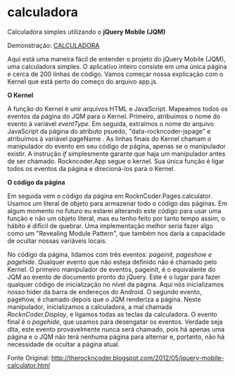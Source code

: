# calculadora
Calculadora simples utilizando o **jQuery Mobile (JQM)**

Demonstração: [CALCULADORA](https://doni7brandao.github.io/calculadora/)

Aqui está uma maneira fácil de entender o projeto do jQuery Mobile (JQM), uma calculadora simples. O aplicativo inteiro consiste em uma única página e cerca de 200 linhas de código. Vamos começar nossa explicação com o Kernel que está perto do começo do arquivo app.js.

**O Kernel**

A função do Kernel é unir arquivos HTML e JavaScript. Mapeamos todos os eventos da página do JQM para o Kernel. Primeiro, atribuímos o nome do evento à variável *eventType*. Em seguida, extraímos o nome do arquivo JavaScript da página do atributo psuedo, "data-rockncoder-jspage" e atribuímos à variável pageName . As linhas finais do Kernel chamam o manipulador do evento em seu código de página, apenas se o manipulador existir. A instrução *if* simplesmente garante que haja um manipulador antes de ser chamado. Rockncoder.App segue o kernel. Sua única função é ligar todos os eventos da página e direcioná-los para o Kernel.

**O código da página**

Em seguida vem o código da página em RocknCoder.Pages.calculator. Usamos um literal de objeto para armazenar todo o código das páginas. Em algum momento no futuro eu estarei alterando este código para usar uma função e não um objeto literal, mas eu tenho feito por tanto tempo assim, o hábito é difícil de quebrar. Uma implementação melhor seria fazer algo como um "Revealing Module Pattern", que também nos daria a capacidade de ocultar nossas variáveis locais.

No código da página, lidamos com três eventos: *pageinit, pageshow e pagehide*. Qualquer evento que não esteja definido não é chamado pelo Kernel. O primeiro manipulador de eventos, pageinit, é o equivalente do JQM ao evento de documento pronto do jQuery. Este é o lugar para fazer qualquer código de inicialização no nível da página. Aqui nós inicializamos nosso hider da barra de endereços do Android. O segundo evento, pagehow, é chamado depois que o JQM renderiza a página. Neste manipulador, inicializamos a calculadora, a mal chamada *RocknCoder.Display*, e ligamos todas as teclas da calculadora. O evento final é o *pagehide*, que usamos para desengatar os eventos. Verdade seja dita, este evento provavelmente nunca será chamado, pois há apenas uma página e o JQM não terá nenhuma página para alternar e, portanto, não há necessidade de ocultar a página atual.

Fonte Original: http://therockncoder.blogspot.com/2012/05/jquery-mobile-calculator.html
